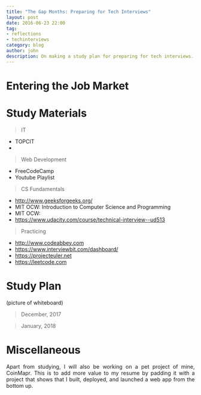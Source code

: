 ```yaml
---
title: "The Gap Months: Preparing for Tech Interviews"
layout: post
date: 2016-06-23 22:00
tag:
- reflections
- techinterviews
category: blog
author: john
description: On making a study plan for preparing for tech interviews.
---
```


# Entering the Job Market

# Study Materials
> IT
* TOPCIT
* 

> Web Development
* FreeCodeCamp
* Youtube Playlist

> CS Fundamentals
* http://www.geeksforgeeks.org/
* MIT OCW: Introduction to Computer Science and Programming
* MIT OCW:
* https://www.udacity.com/course/technical-interview--ud513

> Practicing
* http://www.codeabbey.com
* https://www.interviewbit.com/dashboard/
* https://projecteuler.net
* https://leetcode.com

# Study Plan

(picture of whiteboard)

> December, 2017

> January, 2018

# Miscellaneous

<p align="justify">Apart from studying, I will also be working on a pet project of mine, CoinMapr. This is to add more value to my resume by padding it with a project that shows that I built, deployed, and launched a web app from the bottom up.</p>

